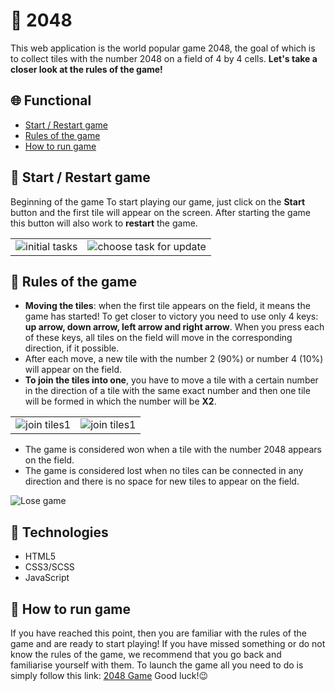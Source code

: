# 🧩 2048
This web application is the world popular game 2048, the goal of which is to collect tiles with the number 2048 on a field of 4 by 4 cells. **Let's take a closer look at the rules of the game!**


## 🌐 Functional
* [Start / Restart game](#start-game)
* [Rules of the game](#rules)
* [How to run game](#start)


<a id="start-game"></a>
## 🚀 Start / Restart game
Beginning of the game
To start playing our game, just click on the **Start** button and the first tile will appear on the screen. After starting the game this button will also work to **restart** the game.<br />
<table>
  <tr>
    <td><img src="https://img001.prntscr.com/file/img001/U3bPtaHGSiK5elu7FZ6n4g.png" alt="initial tasks"></td>
    <td><img src="https://img001.prntscr.com/file/img001/e5WhvEzlR_yzcY9BWPmQVg.png" alt="choose task for update"></td>
  </tr>
</table>

<a id="moving-tiles"></a>

<a id="rules"></a>

## 📜 Rules of the game
* **Moving the tiles**: when the first tile appears on the field, it means the game has started! To get closer to victory you need to use only 4 keys: **up arrow, down arrow, left arrow and right arrow**. When you press each of these keys, all tiles on the field will move in the corresponding direction, if it possible.
* After each move, a new tile with the number 2 (90%) or number 4 (10%) will appear on the field.
* **To join the tiles into one**, you have to move a tile with a certain number in the direction of a tile with the same exact number and then one tile will be formed in which the number will be **X2**.<br />

<table>
  <tr>
    <td><img src="https://img001.prntscr.com/file/img001/AelOzRI0R1uxZ-3GBhew7A.png" alt="join tiles1"></td>
    <td><img src="https://img001.prntscr.com/file/img001/Zj4HuKdPRWK4lf-_B0UzFw.png" alt="join tiles1"></td>
  </tr>
</table>

* The game is considered won when a tile with the number 2048 appears on the field.
* The game is considered lost when no tiles can be connected in any direction and there is no space for new tiles to appear on the field.<br />

![Lose game](https://img001.prntscr.com/file/img001/Pn4ObgJYTNWtT_Zcz-pfKw.png)

## 💫 Technologies
* HTML5
* CSS3/SCSS
* JavaScript

<a id="start"></a>

## 🏃 How to run game
If you have reached this point, then you are familiar with the rules of the game and are ready to start playing! If you have missed something or do not know the rules of the game, we recommend that you go back and familiarise yourself with them.
To launch the game all you need to do is simply follow this link: [2048 Game](https://ollavka.github.io/todo-app/)
Good luck!😉


